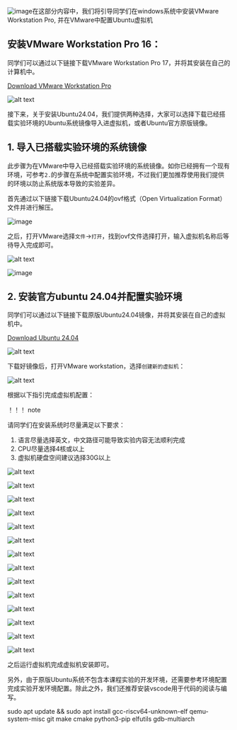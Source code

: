 ![image](https://github.com/user-attachments/assets/e1579f1a-47d8-4d06-8641-0e863eac98a2)在这部分内容中，我们将引导同学们在windows系统中安装VMware Workstation Pro, 并在VMware中配置Ubuntu虚拟机

## 安装VMware Workstation Pro 16：

同学们可以通过以下链接下载VMware Workstation Pro 17，并将其安装在自己的计算机中。

[Download VMware Workstation Pro](https://dl.cra.moe/CS302-OS-2025-Spring/)

![alt text](../../assets/env/1739626473455.png)

接下来，关于安装Ubuntu24.04，我们提供两种选择，大家可以选择下载已经搭载实验环境的Ubuntu系统镜像导入进虚拟机，或者Ubuntu官方原版镜像。

## 1. 导入已搭载实验环境的系统镜像

此步骤为在VMware中导入已经搭载实验环境的系统镜像。如你已经拥有一个现有环境，可参考`2.`的步骤在系统中配置实验环境，不过我们更加推荐使用我们提供的环境以防止系统版本导致的实验差异。

首先通过以下链接下载Ubuntu24.04的ovf格式（Open Virtualization Format）文件并进行解压。

![image](https://github.com/user-attachments/assets/cdabcc01-f4c5-4259-8a59-4e6f8e7a7bf8)

之后，打开VMware选择`文件`->`打开`，找到ovf文件选择打开，输入虚拟机名称后等待导入完成即可。

![alt text](../../assets/env/1739636121752.png)

![image](https://github.com/user-attachments/assets/fca4c76a-e2bc-46a9-9f2a-d97c382c70f6)

## 2. 安装官方ubuntu 24.04并配置实验环境

同学们可以通过以下链接下载原版Ubuntu24.04镜像，并将其安装在自己的虚拟机中。

[Download Ubuntu 24.04](https://dl.cra.moe/CS302-OS-2025-Spring/)

![alt text](../../assets/env/1739626789598.png)

下载好镜像后，打开VMware workstation，选择`创建新的虚拟机`：

![alt text](../../assets/env/1739626866726.png)

根据以下指引完成虚拟机配置：

！！！ note

  请同学们在安装系统时尽量满足以下要求：

  1. 语言尽量选择英文，中文路径可能导致实验内容无法顺利完成
  2. CPU尽量选择4核或以上
  3. 虚拟机硬盘空间建议选择30G以上

![alt text](../../assets/env/1739626927161.png)

![alt text](../../assets/env/1739626967069.png)

![alt text](../../assets/env/1739627013900.png)

![alt text](../../assets/env/1739627469200.png)

![alt text](../../assets/env/1739627842844.png)

![alt text](../../assets/env/1739627870793.png)

![alt text](../../assets/env/1739627924557.png)

![alt text](../../assets/env/1739628024569.png)

![alt text](../../assets/env/1739628041415.png)

![alt text](../../assets/env/1739628052406.png)

![alt text](../../assets/env/1739628065758.png)

![alt text](../../assets/env/1739628131052.png)

![alt text](../../assets/env/1739628156200.png)

![alt text](../../assets/env/1739628170685.png)

之后运行虚拟机完成虚拟机安装即可。

另外，由于原版Ubuntu系统不包含本课程实验的开发环境，还需要参考环境配置完成实验开发环境配置。除此之外，我们还推荐安装vscode用于代码的阅读与编写。

sudo apt update && sudo apt install gcc-riscv64-unknown-elf qemu-system-misc git make cmake python3-pip elfutils gdb-multiarch



